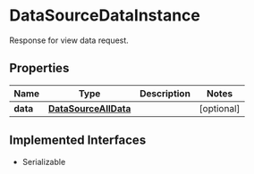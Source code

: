 

# DataSourceDataInstance

Response for view data request.

## Properties

Name | Type | Description | Notes
------------ | ------------- | ------------- | -------------
**data** | [**DataSourceAllData**](DataSourceAllData.md) |  |  [optional]


## Implemented Interfaces

* Serializable


